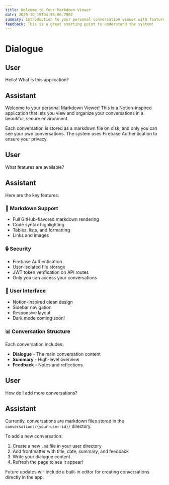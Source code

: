 ```yaml
---
title: Welcome to Your Markdown Viewer
date: 2025-10-19T04:58:06.796Z
summary: Introduction to your personal conversation viewer with features and capabilities
feedback: This is a great starting point to understand the system!
---
```


# Dialogue

## User
Hello! What is this application?

## Assistant
Welcome to your personal Markdown Viewer! This is a Notion-inspired application that lets you view and organize your conversations in a beautiful, secure environment.

Each conversation is stored as a markdown file on disk, and only you can see your own conversations. The system uses Firebase Authentication to ensure your privacy.

## User
What features are available?

## Assistant
Here are the key features:

### 📝 Markdown Support
- Full GitHub-flavored markdown rendering
- Code syntax highlighting
- Tables, lists, and formatting
- Links and images

### 🔒 Security
- Firebase Authentication
- User-isolated file storage
- JWT token verification on API routes
- Only you can access your conversations

### 🎨 User Interface
- Notion-inspired clean design
- Sidebar navigation
- Responsive layout
- Dark mode coming soon!

### 📊 Conversation Structure
Each conversation includes:
- **Dialogue** - The main conversation content
- **Summary** - High-level overview
- **Feedback** - Notes and reflections

## User
How do I add more conversations?

## Assistant
Currently, conversations are markdown files stored in the `conversations/{your-user-id}/` directory.

To add a new conversation:
1. Create a new `.md` file in your user directory
2. Add frontmatter with title, date, summary, and feedback
3. Write your dialogue content
4. Refresh the page to see it appear!

Future updates will include a built-in editor for creating conversations directly in the app.
